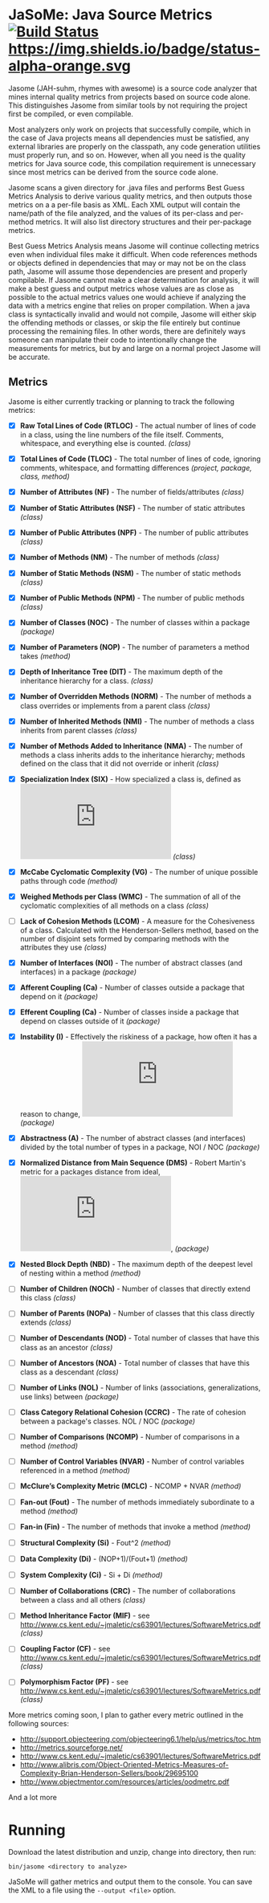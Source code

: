 # JaSoMe: Java Source Metrics [![Build Status](https://travis-ci.org/rodhilton/jasome.svg?branch=master)](https://travis-ci.org/rodhilton/jasome) https://img.shields.io/badge/status-alpha-orange.svg

Jasome (JAH-suhm, rhymes with awesome) is a source code analyzer that mines 
internal quality metrics from projects based on source code alone.  This 
distinguishes Jasome from similar tools by not requiring the project first be
compiled, or even compilable.
 
Most analyzers only work on projects that successfully compile, which in the
case of Java projects means all dependencies must be satisfied, any external
libraries are properly on the classpath, any code generation utilities must
properly run, and so on.  However, when all you need is the quality metrics
for Java source code, this compilation requirement is unnecessary since most
metrics can be derived from the source code alone.

Jasome scans a given directory for .java files and performs Best Guess Metrics
Analysis to derive various quality metrics, and then outputs those metrics on a
a per-file basis as XML.  Each XML output will contain the name/path of the file
analyzed, and the values of its per-class and per-method metrics. It will also
list directory structures and their per-package metrics.

Best Guess Metrics Analysis means Jasome will continue collecting metrics even
when individual files make it difficult.  When code references methods or objects
defined in dependencies that may or may not be on the class path, Jasome will
assume those dependencies are present and properly compilable.  If Jasome cannot
make a clear determination for analysis, it will make a best guess and output
metrics whose values are as close as possible to the actual metrics values one
would achieve if analyzing the data with a metrics engine that relies on proper
compilation.  When a java class is syntactically invalid and would not compile,
Jasome will either skip the offending methods or classes, or skip the file entirely
but continue processing the remaining files.  In other words, there are definitely
ways someone can manipulate their code to intentionally change the measurements
for metrics, but by and large on a normal project Jasome will be accurate.

## Metrics

Jasome is either currently tracking or planning to track the following metrics:
   
 - [x] **Raw Total Lines of Code (RTLOC)** - The actual number of lines of code in a
   class, using the line numbers of the file itself.  Comments, whitespace, and
   everything else is counted. _(class)_
 - [x] **Total Lines of Code (TLOC)** - The total number of lines of code, ignoring
   comments, whitespace, and formatting differences _(project, package, class, method)_
 - [x] **Number of Attributes (NF)** - The number of fields/attributes _(class)_
 - [x] **Number of Static Attributes (NSF)** - The number of static attributes _(class)_
 - [x] **Number of Public Attributes (NPF)** - The number of public attributes _(class)_
 - [x] **Number of Methods (NM)** - The number of methods _(class)_
 - [x] **Number of Static Methods (NSM)** - The number of static methods _(class)_
 - [x] **Number of Public Methods (NPM)** - The number of public methods _(class)_
 - [x] **Number of Classes (NOC)** - The number of classes within a package _(package)_
 - [x] **Number of Parameters (NOP)** - The number of parameters a method takes _(method)_ 
 - [x] **Depth of Inheritance Tree (DIT)** - The maximum depth of the inheritance
     hierarchy for a class.  _(class)_
 - [x] **Number of Overridden Methods (NORM)** - The number of methods a class overrides
     or implements from a parent class _(class)_
 - [x] **Number of Inherited Methods (NMI)** - The number of methods a class inherits
   from parent classes _(class)_
 - [x] **Number of Methods Added to Inheritance (NMA)** - The number of methods a
   class inherits adds to the inheritance hierarchy; methods defined on the class
   that it did not override or inherit _(class)_
 - [x] **Specialization Index (SIX)** - How specialized a class is, defined as ![(DIT * NORM) / NOM](https://latex.codecogs.com/gif.latex?%5Cinline%20%5Cfrac%7BDIT%20*%20NORM%7D%7BNOM%7D) _(class)_
 - [x] **McCabe Cyclomatic Complexity (VG)** - The number of unique possible paths
     through code _(method)_
 - [x] **Weighed Methods per Class (WMC)** - The summation of all of the cyclomatic
       complexities of all methods on a class _(class)_
 - [ ] **Lack of Cohesion Methods (LCOM)** - A measure for the Cohesiveness of a class.
       Calculated with the Henderson-Sellers method, based on the number of disjoint sets
       formed by comparing methods with the attributes they use _(class)_
 - [x] **Number of Interfaces (NOI)** - The number of abstract classes (and interfaces) in a package _(package)_
 - [x] **Afferent Coupling (Ca)** - Number of classes outside a package that depend on it _(package)_
 - [x] **Efferent Coupling (Ca)** - Number of classes inside a package that depend on classes outside of it _(package)_
 - [x] **Instability (I)** - Effectively the riskiness of a package, how often it has a reason to change, ![Ce/(Ce+Ca)](https://latex.codecogs.com/gif.latex?%5Cinline%20%5Cfrac%7BCe%7D%7BCa&plus;Ce%7D) _(package)_
 - [x] **Abstractness (A)** - The number of abstract classes (and interfaces) divided by the total number of types in a package, NOI / NOC _(package)_
 - [x] **Normalized Distance from Main Sequence (DMS)** - Robert Martin's metric for a packages distance from ideal,  ![| A + I - 1 |](https://latex.codecogs.com/gif.latex?%5Cinline%20%7C%20A%20&plus;%20I%20-%201%20%7C), _(package)_
 - [x] **Nested Block Depth (NBD)** - The maximum depth of the deepest level of nesting within a method _(method)_
 - [ ] **Number of Children (NOCh)** - Number of classes that directly extend this class _(class)_
 - [ ] **Number of Parents (NOPa)** - Number of classes that this class directly extends _(class)_
 - [ ] **Number of Descendants (NOD)** - Total number of classes that have this class as an ancestor _(class)_
 - [ ] **Number of Ancestors (NOA)** - Total number of classes that have this class as a descendant _(class)_
 - [ ] **Number of Links (NOL)** - Number of links (associations, generalizations, use links) between _(package)_
 - [ ] **Class Category Relational Cohesion (CCRC)** - The rate of cohesion between a package's classes. NOL / NOC _(package)_
 - [ ] **Number of Comparisons (NCOMP)** - Number of comparisons in a method _(method)_
 - [ ] **Number of Control Variables (NVAR)** - Number of control variables referenced in a method _(method)_
 - [ ] **McClure’s Complexity Metric (MCLC)** - NCOMP + NVAR _(method)_
 - [ ] **Fan-out (Fout)** - The number of methods immediately subordinate to a method _(method)_
 - [ ] **Fan-in (Fin)** - The number of methods that invoke a method _(method)_
 - [ ] **Structural Complexity (Si)** - Fout^2 _(method)_
 - [ ] **Data Complexity (Di)** - (NOP+1)/(Fout+1) _(method)_
 - [ ] **System Complexity (Ci)** - Si + Di _(method)_
 - [ ] **Number of Collaborations (CRC)** - The number of collaborations between a class and all others _(class)_
 - [ ] **Method Inheritance Factor (MIF)** - see http://www.cs.kent.edu/~jmaletic/cs63901/lectures/SoftwareMetrics.pdf _(class)_
 - [ ] **Coupling Factor (CF)** - see http://www.cs.kent.edu/~jmaletic/cs63901/lectures/SoftwareMetrics.pdf _(class)_
 - [ ] **Polymorphism Factor (PF)** - see http://www.cs.kent.edu/~jmaletic/cs63901/lectures/SoftwareMetrics.pdf _(class)_
 
  
More metrics coming soon, I plan to gather every metric outlined in the following sources:

 * http://support.objecteering.com/objecteering6.1/help/us/metrics/toc.htm
 * http://metrics.sourceforge.net/
 * http://www.cs.kent.edu/~jmaletic/cs63901/lectures/SoftwareMetrics.pdf
 * http://www.alibris.com/Object-Oriented-Metrics-Measures-of-Complexity-Brian-Henderson-Sellers/book/29695100
 * http://www.objectmentor.com/resources/articles/oodmetrc.pdf
 
And a lot more
  
# Running

Download the latest distribution and unzip, change into directory, then run:

  ```
  bin/jasome <directory to analyze>
  ```
  
JaSoMe will gather metrics and output them to the console.  You can save the XML
to a file using the `--output <file>` option.
